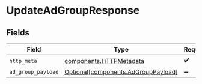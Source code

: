 # UpdateAdGroupResponse


## Fields

| Field                                                                            | Type                                                                             | Required                                                                         | Description                                                                      |
| -------------------------------------------------------------------------------- | -------------------------------------------------------------------------------- | -------------------------------------------------------------------------------- | -------------------------------------------------------------------------------- |
| `http_meta`                                                                      | [components.HTTPMetadata](../../models/components/httpmetadata.md)               | :heavy_check_mark:                                                               | N/A                                                                              |
| `ad_group_payload`                                                               | [Optional[components.AdGroupPayload]](../../models/components/adgrouppayload.md) | :heavy_minus_sign:                                                               | OK                                                                               |